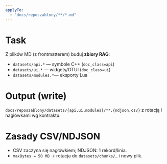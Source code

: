 ```yaml
---
applyTo:
  - "docs/reposzablony/**/*.md"
---
```

# Task
Z plików MD (z frontmatterem) buduj **zbiory RAG**:
- `datasets/api.*`    — symbole C++ (`doc_class=api`)
- `datasets/ui.*`     — widgety/OTUI (`doc_class=ui`)
- `datasets/modules.*`— eksporty Lua

# Output (write)
`docs/reposzablony/datasets/{api,ui,modules}/**.{ndjson,csv}` z rotacją i nagłówkami wg kontraktu.

# Zasady CSV/NDJSON
- CSV zaczyna się nagłówkiem; NDJSON: 1 rekord/linia.
- `maxBytes = 50 MB` → rotacja do `datasets/chunks/…` i nowy plik.
